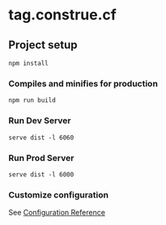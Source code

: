 # tag.construe.cf

## Project setup
```
npm install
```

<!-- ### Compiles and hot-reloads for development
```
npm run serve
``` -->

### Compiles and minifies for production
```
npm run build
```

### Run Dev Server
```
serve dist -l 6060
```

### Run Prod Server
```
serve dist -l 6000
```

<!-- ### Run your tests
```
npm run test
```

### Lints and fixes files
```
npm run lint
``` -->

### Customize configuration
See [Configuration Reference](https://cli.vuejs.org/config/)